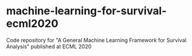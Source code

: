 # machine-learning-for-survival-ecml2020
Code repository for "A General Machine Learning Framework for Survival Analysis" published at ECML 2020
